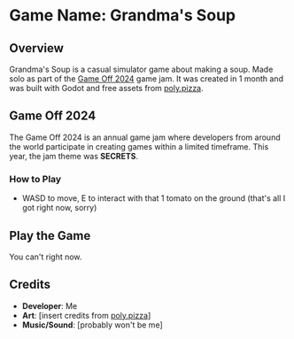 # Game Name: Grandma's Soup

## Overview

Grandma's Soup is a casual simulator game about making a soup. Made solo as part of the [Game Off 2024](https://itch.io/jam/game-off-2024) game jam. It was created in 1 month and was built with Godot and free assets from [poly.pizza](https://poly.pizza/).

## Game Off 2024

The Game Off 2024 is an annual game jam where developers from around the world participate in creating games within a limited timeframe. This year, the jam theme was **SECRETS**.

### How to Play

- WASD to move, E to interact with that 1 tomato on the ground (that's all I got right now, sorry)
  
## Play the Game

You can't right now.

## Credits

- **Developer**: Me
- **Art**: [insert credits from [poly.pizza](https://poly.pizza/)]
- **Music/Sound**: [probably won't be me]
